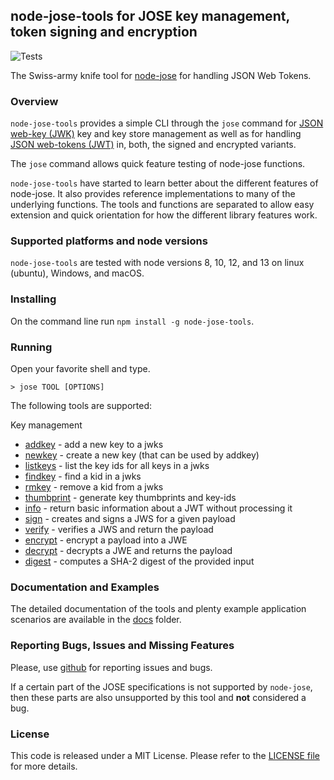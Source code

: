 ## node-jose-tools for JOSE key management, token signing and encryption

![Tests](https://github.com/phish108/node-jose-tools/workflows/Node.js%20CI/badge.svg)

The Swiss-army knife tool for [node-jose](https://github.com/cisco/node-jose) for handling JSON Web Tokens.

### Overview

`node-jose-tools` provides a simple CLI through the ```jose``` command for
[JSON web-key (JWK)](https://tools.ietf.org/html/rfc7517) key and key store management as well as for handling
[JSON web-tokens (JWT)](https://tools.ietf.org/html/rfc7519) in, both, the signed and encrypted variants.

The `jose` command allows quick feature testing of node-jose functions. 

`node-jose-tools` have started to learn better about the different features of node-jose. It also provides reference implementations to many of the underlying functions. The tools and functions are separated to allow easy extension and quick orientation for how the different library features work.

### Supported platforms and node versions

`node-jose-tools` are tested with node versions 8, 10, 12, and 13 on linux (ubuntu), Windows, and macOS. 

### Installing

On the command line run ```npm install -g node-jose-tools```.

### Running

Open your favorite shell and type.

```
> jose TOOL [OPTIONS]
```

The following tools are supported:

Key management
 - [addkey](docs/addkey.md) - add a new key to a jwks
 - [newkey](docs/newkey.md) - create a new key (that can be used by addkey)
 - [listkeys](docs/listkeys.md) - list the key ids for all keys in a jwks
 - [findkey](docs/findkey.md) - find a kid in a jwks
 - [rmkey](docs/rmkey.md) - remove a kid from a jwks
 - [thumbprint](docs/thumbprint.md) - generate key thumbprints and key-ids
 - [info](docs/info.md) - return basic information about a JWT without processing it
 - [sign](docs/sign.md) - creates and signs a JWS for a given payload
 - [verify](docs/verify.md) - verifies a JWS and return the payload
 - [encrypt](docs/encrypt.md) - encrypt a payload into a JWE
 - [decrypt](docs/decrypt.md) - decrypts a JWE and returns the payload
 - [digest](docs/digest.md) - computes a SHA-2 digest of the provided input

### Documentation and Examples

The detailed documentation of the tools and plenty example application scenarios are available in the [docs](docs/00_INDEX.md) folder. 

### Reporting Bugs, Issues and Missing Features

Please, use [github](https://github.com/phish108/node-jose-tools/issues) for reporting issues and bugs.

If a certain part of the JOSE specifications is not supported by `node-jose`, then these parts are also unsupported by this tool and **not** considered a bug.

### License

This code is released under a MIT License. Please refer to the [LICENSE file](LICENSE) for more details. 

